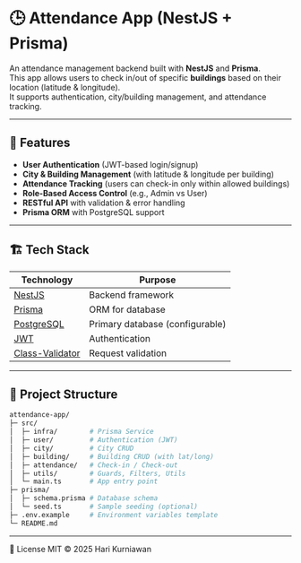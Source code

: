 # 🕒 Attendance App (NestJS + Prisma)

An attendance management backend built with **NestJS** and **Prisma**.  
This app allows users to check in/out of specific **buildings** based on their location (latitude & longitude).  
It supports authentication, city/building management, and attendance tracking.

---

## 🚀 Features
- **User Authentication** (JWT-based login/signup)
- **City & Building Management** (with latitude & longitude per building)
- **Attendance Tracking** (users can check-in only within allowed buildings)
- **Role-Based Access Control** (e.g., Admin vs User)
- **RESTful API** with validation & error handling
- **Prisma ORM** with PostgreSQL support

---

## 🏗️ Tech Stack
| Technology | Purpose |
|------------|---------|
| [NestJS](https://nestjs.com/) | Backend framework |
| [Prisma](https://www.prisma.io/) | ORM for database |
| [PostgreSQL](https://www.postgresql.org/) | Primary database (configurable) |
| [JWT](https://jwt.io/) | Authentication |
| [Class-Validator](https://github.com/typestack/class-validator) | Request validation |

---

## 📂 Project Structure
```bash
attendance-app/
├─ src/
│  ├─ infra/        # Prisma Service
│  ├─ user/         # Authentication (JWT)
│  ├─ city/         # City CRUD
│  ├─ building/     # Building CRUD (with lat/long)
│  ├─ attendance/   # Check-in / Check-out
│  ├─ utils/        # Guards, Filters, Utils
│  └─ main.ts       # App entry point
├─ prisma/
│  ├─ schema.prisma # Database schema
│  └─ seed.ts       # Sample seeding (optional)
├─ .env.example     # Environment variables template
└─ README.md
```

--- 

📜 License MIT © 2025 Hari Kurniawan